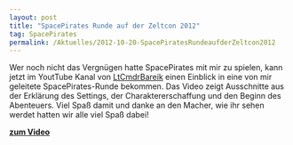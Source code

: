```yaml
---
layout: post
title: "SpacePirates Runde auf der Zeltcon 2012"
tag: SpacePirates
permalink: /Aktuelles/2012-10-20-SpacePiratesRundeaufderZeltcon2012
---
```


Wer noch nicht das Vergnügen hatte SpacePirates mit mir zu spielen, kann jetzt im YoutTube Kanal von [LtCmdrBareik](http://www.youtube.com/user/LtCmdrBareik) einen Einblick in eine von mir geleitete SpacePirates-Runde bekommen. Das Video zeigt Ausschnitte aus der Erklärung des Settings, der Charaktererschaffung und den Beginn des Abenteuers. Viel Spaß damit und danke an den Macher, wie ihr sehen werdet hatten wir alle viel Spaß dabei!

**[zum Video](http://www.youtube.com/watch?v=mbAe5xMsOuo)**
